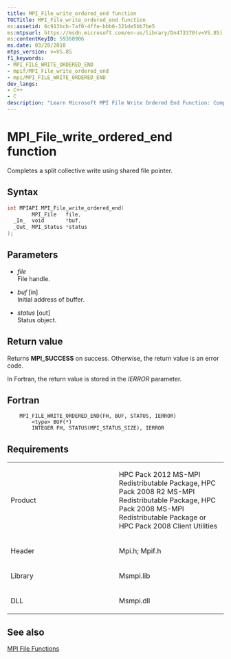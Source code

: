 ```yaml
---
title: MPI_File_write_ordered_end function
TOCTitle: MPI_File_write_ordered_end function
ms:assetid: 6c913bcb-7af0-4ffe-bbb6-321de5bb7be5
ms:mtpsurl: https://msdn.microsoft.com/en-us/library/Dn473370(v=VS.85)
ms:contentKeyID: 59360906
ms.date: 03/28/2018
mtps_version: v=VS.85
f1_keywords:
- MPI_FILE_WRITE_ORDERED_END
- mpif/MPI_File_write_ordered_end
- mpi/MPI_FILE_WRITE_ORDERED_END
dev_langs:
- C++
- C
description: "Learn Microsoft MPI File Write Ordered End Function: Complete split collective writes with shared file pointers. Boost your HPC Pack skills today."
---
```


# MPI\_File\_write\_ordered\_end function

Completes a split collective write using shared file pointer.

## Syntax

``` c++
int MPIAPI MPI_File_write_ordered_end(
        MPI_File   file,
  _In_  void       *buf,
  _Out_ MPI_Status *status
);
```

## Parameters

  - *file*  
    File handle.

  - *buf* \[in\]  
    Initial address of buffer.

  - *status* \[out\]  
    Status object.

## Return value

Returns **MPI\_SUCCESS** on success. Otherwise, the return value is an error code.

In Fortran, the return value is stored in the *IERROR* parameter.

## Fortran

``` FORTRAN
    MPI_FILE_WRITE_ORDERED_END(FH, BUF, STATUS, IERROR)
        <type> BUF(*)
        INTEGER FH, STATUS(MPI_STATUS_SIZE), IERROR
```

## Requirements

<table>
<colgroup>
<col style="width: 50%" />
<col style="width: 50%" />
</colgroup>
<tbody>
<tr class="odd">
<td><p>Product</p></td>
<td><p>HPC Pack 2012 MS-MPI Redistributable Package, HPC Pack 2008 R2 MS-MPI Redistributable Package, HPC Pack 2008 MS-MPI Redistributable Package or HPC Pack 2008 Client Utilities</p></td>
</tr>
<tr class="even">
<td><p>Header</p></td>
<td>Mpi.h;
Mpif.h</td>
</tr>
<tr class="odd">
<td><p>Library</p></td>
<td>Msmpi.lib</td>
</tr>
<tr class="even">
<td><p>DLL</p></td>
<td>Msmpi.dll</td>
</tr>
</tbody>
</table>


## See also

[MPI File Functions](mpi-file-functions.md)

